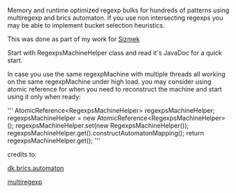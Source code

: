 
Memory and runtime optimized regexp bulks for hundreds of patterns using multiregexp and brics automaton.
If you use non intersecting regexps you may be able to implement bucket selection heuristics.

This was done as part of my work for
<a href="http://www.sizmek.com/">Sizmek</a>

Start with RegexpsMachineHelper<V> class and read it's JavaDoc for a quick start.

In case you use the same regexpMachine with multiple threads all working on the same regexpMachine
under high load. you may consider using atomic reference for when you need to reconstruct the machine
and start using it only when ready:


'''
AtomicReference<RegexpsMachineHelper<String>> regexpsMachineHelper;
regexpsMachineHelper = new AtomicReference<RegexpsMachineHelper<String>>();
regexpsMachineHelper.set(new RegexpsMachineHelper<String>());
regexpsMachineHelper.get().constructAutomatonMapping();
return regexpsMachineHelper.get();
'''


credits to:

<a href="http://www.brics.dk/automaton/">dk.brics.automaton</a>

<a href="https://github.com/fulmicoton/multiregexp">multiregexp</a>
